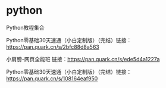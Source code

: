 # python
Python教程集合


Python零基础30天速通（小白定制版）（完结）链接：https://pan.quark.cn/s/2bfc88d8a563

小肩膀-网页全能班 链接：https://pan.quark.cn/s/ede5d4a1227a

Python零基础30天速通（小白定制版）（完结）链接：https://pan.quark.cn/s/108164eaf950
